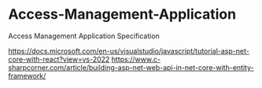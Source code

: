 # Access-Management-Application
Access Management Application Specification


https://docs.microsoft.com/en-us/visualstudio/javascript/tutorial-asp-net-core-with-react?view=vs-2022
https://www.c-sharpcorner.com/article/building-asp-net-web-api-in-net-core-with-entity-framework/
